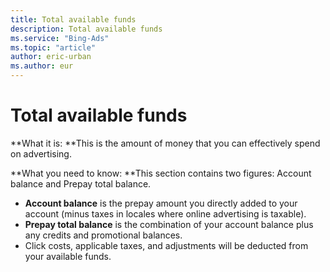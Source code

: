 ```yaml
---
title: Total available funds
description: Total available funds
ms.service: "Bing-Ads"
ms.topic: "article"
author: eric-urban
ms.author: eur
---
```


# Total available funds

**What it is: **This is the amount of money that you can effectively spend on advertising.

**What you need to know: **This section contains two figures: Account balance and Prepay total balance.
- **Account balance** is the prepay amount you directly added to your account (minus taxes in locales where online advertising is taxable).
- **Prepay total balance** is the combination of your account balance plus any credits and promotional balances.
- Click costs, applicable taxes, and adjustments will be deducted from your available funds.



